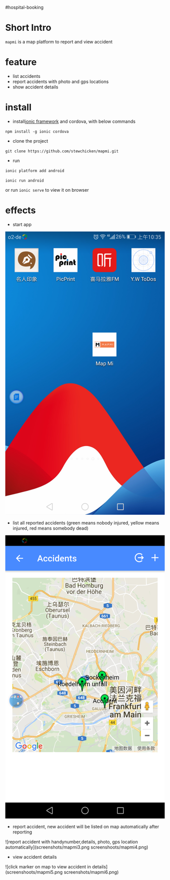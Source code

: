 #hospital-booking


# Short Intro

`mapmi` is a map platform to report and view accident 



# feature

 - list accidents
 - report accidents with photo and gps locations
 - show accident details
 
 
# install

- install[ionic framework](http://ionicframework.com) and cordova, with below commands

`
   npm install -g ionic cordova
`

- clone the project

`
  git clone https://github.com/stewchicken/mapmi.git
`

- run

`
  ionic platform add android
`

` ionic run android
`

or run `ionic serve` to view it on browser


# effects

- start app 

![start](screenshots/mapmi1.png)

- list all reported accidents (green means nobody injured, yellow means injured, red means somebody dead)

![list accidents](screenshots/mapmi2.png)

- report accident, new accident will be listed on map automatically after reporting

![report accident with  handynumber,details,  photo, gps location automatically](screenshots/mapmi3.png screenshoots/mapmi4.png)

- view accident details

![click marker on map to view accident in details](screenshoots/mapmi5.png screenshots/mapmi6.png)









 
 
